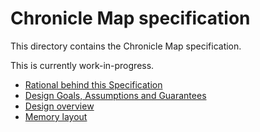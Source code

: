 # Chronicle Map specification

This directory contains the Chronicle Map specification.

This is currently work-in-progress.

 - [Rational behind this Specification](0-purposes.md)
 - [Design Goals, Assumptions and Guarantees](1-design-goals.md)
 - [Design overview](2-design-overview.md)
 - [Memory layout](3-memory-layout.md)
